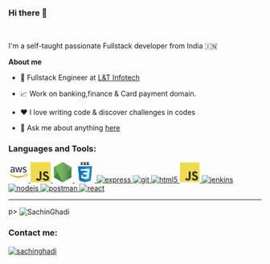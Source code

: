 ### Hi there 👋

<!--
**GhadiSachin/GhadiSachin** is a ✨ _special_ ✨ repository because its `README.md` (this file) appears on your GitHub profile.

Here are some ideas to get you started:

- 🔭 I’m currently working on ...
- 🌱 I’m currently learning ...
- 👯 I’m looking to collaborate on ...
- 🤔 I’m looking for help with ...
- 💬 Ask me about ...
- 📫 How to reach me: ...
- 😄 Pronouns: ...
- ⚡ Fun fact: ...
-->
<br />

I'm a self-taught passionate Fullstack developer from India 🇮🇳

**About me**

- 💼 Fullstack Engineer at [L&T Infotech](https://www.lntinfotech.com/)

- 📈 Work on banking,finance & Card payment domain.

- ❤️ I love writing code & discover challenges in codes

- 💬 Ask me about anything [here](https://github.com/GhadiSachin/GhadiSachin/issues)


<h3 align="left">Languages and Tools:</h3>
<p align="left">

<a href="https://aws.amazon.com" target="_blank">
<img src="https://raw.githubusercontent.com/github/explore/fbceb94436312b6dacde68d122a5b9c7d11f9524/topics/aws/aws.png" alt="aws" width="40" height="40"/>
</a>
 <a href="https://www.javascript.com/" target="_blank">
<img src="https://raw.githubusercontent.com/github/explore/80688e429a7d4ef2fca1e82350fe8e3517d3494d/topics/javascript/javascript.png" alt="aws" width="40" height="40"/>
</a>
 <a href="https://nodejs.org/en/" target="_blank">
<img src="https://raw.githubusercontent.com/github/explore/80688e429a7d4ef2fca1e82350fe8e3517d3494d/topics/nodejs/nodejs.png" alt="aws" width="40" height="40"/>
</a>

<a href="https://www.w3.org/style/css/" target="_blank"> 
<img src="https://raw.githubusercontent.com/github/explore/80688e429a7d4ef2fca1e82350fe8e3517d3494d/topics/css/css.png" alt="css3" width="40" height="40"/>
</a> 
<a href="https://expressjs.com" target="_blank"> 
<img src="https://i.cloudup.com/zfY6lL7eFa-3000x3000.png" alt="express" width="60" height="30"/> </a> 
<a href="https://git-scm.com/" target="_blank"> 
<img src="https://www.vectorlogo.zone/logos/git-scm/git-scm-icon.svg" alt="git" width="40" height="40"/> </a> 
<a href="https://www.w3.org/html/" target="_blank"> 
<img src="https://upload.wikimedia.org/wikipedia/commons/6/61/HTML5_logo_and_wordmark.svg" alt="html5" width="40" height="40"/> </a> 
<a href="https://developer.mozilla.org/en-US/docs/Web/JavaScript" target="_blank"> 
<img src="https://raw.githubusercontent.com/devicons/devicon/master/icons/javascript/javascript-original.svg" alt="javascript" width="40" height="40"/> </a> 
<a href="https://www.jenkins.io" target="_blank"> 
<img src="https://www.vectorlogo.zone/logos/jenkins/jenkins-icon.svg" alt="jenkins" width="40" height="40"/> </a> 


<a href="https://nodejs.org" target="_blank"> 
<img src="https://upload.wikimedia.org/wikipedia/commons/d/d9/Node.js_logo.svg" alt="nodejs" width="40" height="40"/> </a> 

<a href="https://postman.com" target="_blank"> 
<img src="https://www.vectorlogo.zone/logos/getpostman/getpostman-icon.svg" alt="postman" width="40" height="40"/> </a> 

<a href="https://reactjs.org/" target="_blank"> 
<img src="https://upload.wikimedia.org/wikipedia/commons/a/a7/React-icon.svg" alt="react" width="40" height="40"/> </a> 

</p>
<hr>

p>&nbsp;<img align="center" src="https://github-readme-stats.vercel.app/api?username=GhadiSachin&show_icons=true&locale=en&theme=tokyonight" alt="SachinGhadi" /></p>


<h3 align="left">Contact me:</h3>
<a href="https://linkedin.com/in/sachinghadi" target="blank">
<img align="center" src="https://img.shields.io/badge/-sachinghadi-black?style=flat&logo=linkedin" alt="sachinghadi" />
</a>


